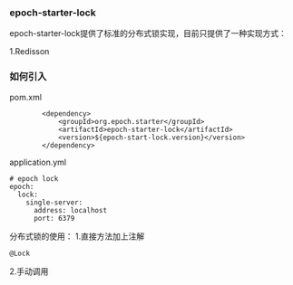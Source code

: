 ### epoch-starter-lock

epoch-starter-lock提供了标准的分布式锁实现，目前只提供了一种实现方式：

1.Redisson

### 如何引入

pom.xml

```
        <dependency>
            <groupId>org.epoch.starter</groupId>
            <artifactId>epoch-starter-lock</artifactId>
            <version>${epoch-start-lock.version}</version>
        </dependency>
```

application.yml

```
# epoch lock
epoch:
  lock:
    single-server:
      address: localhost
      port: 6379
```

分布式锁的使用： 1.直接方法加上注解

```
@Lock
```

2.手动调用
